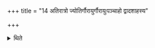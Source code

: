 +++
title = "14 अतिरात्रो ज्योतिर्गौरायुर्गौरायुःपञ्चाहो द्वादशाहस्य"

+++

<details><summary>थिते</summary>

अतिरात्रो ज्योतिर्गौरायुर्गौरायुःपञ्चाहो द्वादशाहस्य दशाहान्यतिरात्रः १४
</details>
